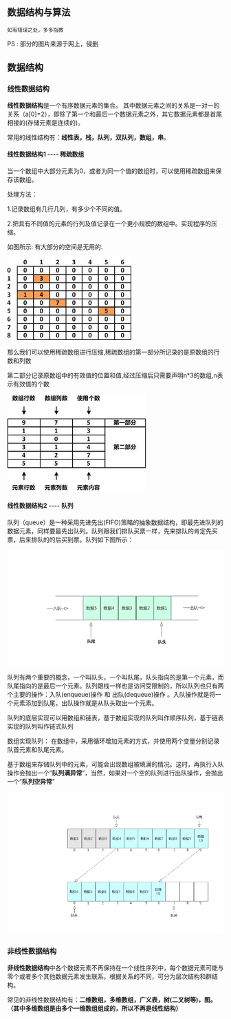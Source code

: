 ## 数据结构与算法

````text
如有错误之处，多多指教
````

PS : 部分的图片来源于网上，侵删

## 数据结构

### 线性数据结构


**线性数据结构**是一个有序数据元素的集合。 其中数据元素之间的关系是一对一的关系（a[0]=2），即除了第一个和最后一个数据元素之外，其它数据元素都是首尾相接的(存储元素是连续的)。

常用的线性结构有：**线性表，栈，队列，双队列，数组，串**。

#### 线性数据结构1 ---- 稀疏数组
当一个数组中大部分元素为0，或者为同一个值的数组时，可以使用稀疏数组来保存该数组。

处理方法：

1.记录数组有几行几列，有多少个不同的值。

2.把具有不同值的元素的行列及值记录在一个更小规模的数组中。实现程序的压缩。

如图所示: 有大部分的空间是无用的.

![稀疏数组](../img/datastructure_algorithm/稀疏数组.png)

那么我们可以使用稀疏数组进行压缩,稀疏数组的第一部分所记录的是原数组的行数和列数

第二部分记录原数组中的有效值的位置和值,经过压缩后只需要声明n*3的数组,n表示有效值的个数

![稀疏数组](../img/datastructure_algorithm/稀疏数组2.png)

#### 线性数据结构2 ---- 队列

队列（queue）是一种采用先进先出(FIFO)策略的抽象数据结构，即最先进队列的数据元素，同样要最先出队列。队列跟我们排队买票一样，先来排队的肯定先买票，后来排队的的后买到票。队列如下图所示：

![稀疏数组](../img/datastructure_algorithm/队列)

队列有两个重要的概念，一个叫队头，一个叫队尾，队头指向的是第一个元素，而队尾指向的是最后一个元素。队列跟栈一样也是访问受限制的，所以队列也只有两个主要的操作：入队(enqueue)操作 和 出队(dequeue)操作 。入队操作就是将一个元素添加到队尾，出队操作就是从队头取出一个元素。

队列的底层实现可以用数组和链表，基于数组实现的队列叫作顺序队列，基于链表实现的队列叫作链式队列

数组实现队列：
在数组中，采用循环增加元素的方式，并使用两个变量分别记录队首元素和队尾元素。

基于数组来存储队列中的元素，可能会出现数组被填满的情况。这时，再执行入队操作会抛出一个“**队列满异常**”，当然，如果对一个空的队列进行出队操作，会抛出一个“**队列空异常**”

![队列](../img/datastructure_algorithm/数组实现队列.png)



### 非线性数据结构
**非线性数据结构**中各个数据元素不再保持在一个线性序列中，每个数据元素可能与零个或者多个其他数据元素发生联系。根据关系的不同，可分为层次结构和群结构。

常见的非线性数据结构有：**二维数组，多维数组，广义表，树(二叉树等)，图。（其中多维数组是由多个一维数组组成的，所以不再是线性结构）**

